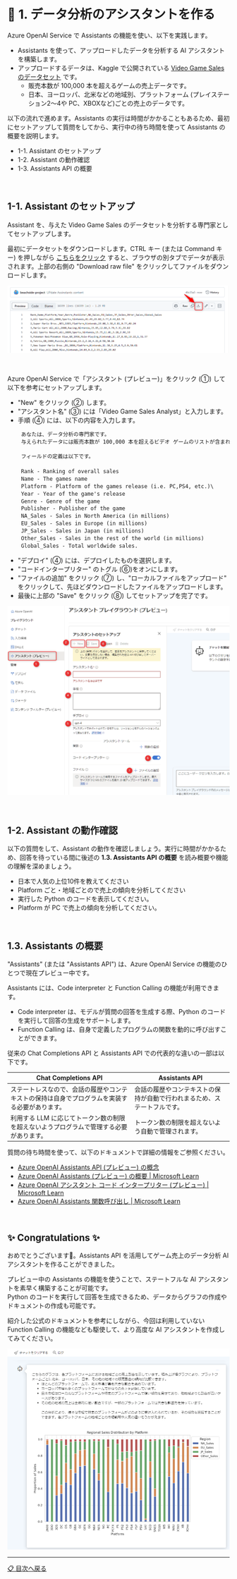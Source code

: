 # 🧪 1. データ分析のアシスタントを作る

Azure OpenAI Service で Assistants の機能を使い、以下を実践します。

- Assistants を使って、アップロードしたデータを分析する AI アシスタントを構築します。
- アップロードするデータは、Kaggle で公開されている [Video Game Sales のデータセット](https://www.kaggle.com/datasets/gregorut/videogamesales) です。
  - 販売本数が 100,000 本を超えるゲームの売上データです。
  - 日本、ヨーロッパ、北米などの地域別、プラットフォーム (プレイステーション2～4や PC、XBOXなど)ごとの売上のデータです。


以下の流れで進めます。Assistants の実行は時間がかかることもあるため、最初にセットアップして質問をしてから、実行中の待ち時間を使って Assistants の概要を説明します。

- 1-1. Assistant のセットアップ
- 1-2. Assistant の動作確認
- 1-3. Assistants API の概要

<br>

## 1-1. Assistant のセットアップ

Assistant を、与えた Video Game Sales のデータセットを分析する専門家としてセットアップします。

最初にデータセットをダウンロードします。CTRL キー (または Command キー) を押しながら [こちらをクリック](data/vdeo-game-sales.csv) すると、ブラウザの別タブでデータが表示されます。上部の右側の "Download raw file" をクリックしてファイルをダウンロードします。

![image](images/1-01.png)

<br>

Azure OpenAI Service で「アシスタント (プレビュー)」をクリック (①) して以下を参考にセットアップします。

- "New" をクリック (②) します。
- "アシスタント名" (③) には「Video Game Sales Analyst」と入力します。
- 手順 (④) には、以下の内容を入力します。
  ```txt
   あなたは、データ分析の専門家です。
   与えられたデータには販売本数が 100,000 本を超えるビデオ ゲームのリストが含まれています。

   フィールドの定義は以下です。

   Rank - Ranking of overall sales
   Name - The games name
   Platform - Platform of the games release (i.e. PC,PS4, etc.)\
   Year - Year of the game's release
   Genre - Genre of the game
   Publisher - Publisher of the game
   NA_Sales - Sales in North America (in millions)
   EU_Sales - Sales in Europe (in millions)
   JP_Sales - Sales in Japan (in millions)
   Other_Sales - Sales in the rest of the world (in millions)
   Global_Sales - Total worldwide sales.  
  ```
- "デプロイ" (④) には、デプロイしたものを選択します。
- "コードインタープリター" のトグル (⑥)をオンにします。
- "ファイルの追加" をクリック (⑦) し、"ローカルファイルをアップロード" をクリックして、先ほどダウンロードしたファイルをアップロードします。
- 最後に上部の "Save" をクリック (⑧) してセットアップを完了です。

![image](images/1-02.png)

<br>

## 1-2. Assistant の動作確認

以下の質問をして、Assistant の動作を確認しましょう。実行に時間がかかるため、回答を待っている間に後述の **1.3. Assistants API の概要** を読み概要や機能の理解を深めましょう。

- 日本で人気の上位10件を教えてください
- Platform ごと・地域ごとので売上の傾向を分析してください
- 実行した Python のコードを表示してください。
- Platform が PC で売上の傾向を分析してください。

<br>

## 1.3. Assistants の概要

"Assistants" (または "Assistants API") は、Azure OpenAI Service の機能のひとつで現在プレビュー中です。

Assistants には、Code interpreter と Function Calling の機能が利用できます。

- Code interpreter は、モデルが質問の回答を生成する際、Python のコードを実行して回答の生成をサポートします。
- Function Calling は、自身で定義したプログラムの関数を動的に呼び出すことができます。

従来の Chat Completions API と Assistants API での代表的な違いの一部は以下です。

Chat Completions API | Assistants API
---|---
ステートレスなので、会話の履歴やコンテキストの保持は自身でプログラムを実装する必要があります。 | 会話の履歴やコンテキストの保持が自動で行われまるため、ステートフルです。
利用する LLM に応じてトークン数の制限を超えないようプログラムで管理する必要があります。 | トークン数の制限を超えないよう自動で管理されます。

質問の待ち時間を使って、以下のドキュメントで詳細の情報をご参照ください。

- [Azure OpenAI Assistants API (プレビュー) の概念](https://learn.microsoft.com/ja-jp/azure/ai-services/openai/concepts/assistants)
- [Azure OpenAI Assistants (プレビュー) の概要 | Microsoft Learn](https://learn.microsoft.com/ja-jp/azure/ai-services/openai/how-to/assistant)
- [Azure OpenAI アシスタント コード インタープリター (プレビュー) | Microsoft Learn](https://learn.microsoft.com/ja-jp/azure/ai-services/openai/how-to/code-interpreter?tabs=python)
- [Azure OpenAI Assistants 関数呼び出し | Microsoft Learn](https://learn.microsoft.com/ja-jp/azure/ai-services/openai/how-to/assistant-functions?tabs=python)

<br>

## ✨ Congratulations ✨

おめでとうございます🎉。Assistants API を活用してゲーム売上のデータ分析 AI アシスタントを作ることができました。  

プレビュー中の Assistants の機能を使うことで、ステートフルな AI アシスタントを素早く構築することが可能です。  
Python のコードを実行して回答を生成できるため、データからグラフの作成やドキュメントの作成も可能です。

紹介した公式のドキュメントを参考にしながら、今回は利用していない Function Calling の機能なども駆使して、より高度な AI アシスタントを作成してみてください。

![image](images/1-03.png)

---

[📋 目次へ戻る](../../README.md)
